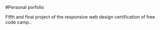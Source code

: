 #Personal porfolio

Fifth and final project of the responsive web design certification of free code camp..

